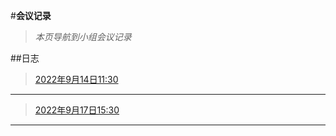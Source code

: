 #**会议记录**
>_本页导航到小组会议记录_

##日志

>[2022年9月14日11:30](mLog0.md)
***
>[2022年9月17日15:30](mLog1.md)
***




















